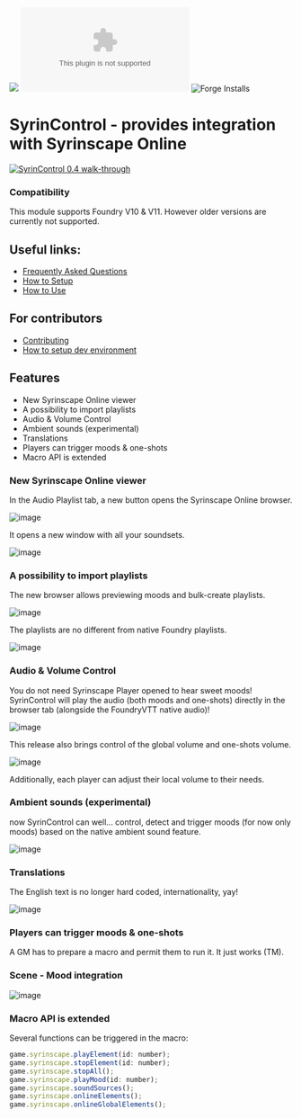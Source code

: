 ![](https://img.shields.io/endpoint?url=https://foundryshields.com/version?url=https://github.com/frondeus/fvtt-syrin-control/releases/download/0.4.0/module.json)
![Latest Release Download Count](https://img.shields.io/github/downloads/frondeus/fvtt-syrin-control/latest/module.zip)
![Forge Installs](https://img.shields.io/badge/dynamic/json?label=Forge%20Installs&query=package.installs&suffix=%25&url=https%3A%2F%2Fforge-vtt.com%2Fapi%2Fbazaar%2Fpackage%2Ffvtt-syrin-control&colorB=4aa94a)

# SyrinControl - provides integration with Syrinscape Online

[![SyrinControl 0.4 walk-through](http://img.youtube.com/vi/nHGWU5m5atU/0.jpg)](https://youtu.be/nHGWU5m5atU 'SyrinControl 0.4')

### Compatibility 

This module supports Foundry V10 & V11. However older versions are currently not supported.

## Useful links:

- [Frequently Asked Questions](https://github.com/frondeus/fvtt-syrin-control/wiki/Frequently-Asked-Questions)
- [How to Setup](https://github.com/frondeus/fvtt-syrin-control/wiki/Setup)
- [How to Use](https://github.com/frondeus/fvtt-syrin-control/wiki/How-To-Use)

## For contributors

- [Contributing](https://github.com/frondeus/fvtt-syrin-control/blob/next/CONTRIBUTING.md)
- [How to setup dev environment](https://github.com/frondeus/fvtt-syrin-control/blob/next/docs/how_to_setup_dev.md)

## Features

- New Syrinscape Online viewer
- A possibility to import playlists
- Audio & Volume Control
- Ambient sounds (experimental)
- Translations
- Players can trigger moods & one-shots
- Macro API is extended

### New Syrinscape Online viewer

In the Audio Playlist tab, a new button opens the Syrinscape Online browser.

![image](https://user-images.githubusercontent.com/1165825/227784496-01928ca4-91fa-4666-9b2a-9a052c8d5211.png)

It opens a new window with all your soundsets.

![image](https://user-images.githubusercontent.com/1165825/227784543-7306abd8-8464-42b7-b486-f52d976be24e.png)

### A possibility to import playlists

The new browser allows previewing moods and bulk-create playlists.

![image](https://user-images.githubusercontent.com/1165825/227784593-ba67ab24-d682-408d-87f5-416713cec732.png)

The playlists are no different from native Foundry playlists.

![image](https://user-images.githubusercontent.com/1165825/227784614-639877d7-8ff5-4227-ae39-3d03b1c70584.png)

### Audio & Volume Control

You do not need Syrinscape Player opened to hear sweet moods! SyrinControl will play the audio (both moods and one-shots) directly in the browser tab (alongside the FoundryVTT native audio)!

![image](https://user-images.githubusercontent.com/1165825/184591185-e8648948-7f4c-402c-a591-04278867a07d.png)

This release also brings control of the global volume and one-shots volume.

![image](https://user-images.githubusercontent.com/1165825/227784789-148a39b0-a7a0-4c1b-b623-0a7e390d952f.png)

Additionally, each player can adjust their local volume to their needs.

### Ambient sounds (experimental)

now SyrinControl can well... control, detect and trigger moods (for now only moods) based on the native ambient sound feature.

![image](https://user-images.githubusercontent.com/1165825/213864068-2af853ae-1e02-495a-81d8-c41d66b5500c.png)

### Translations

The English text is no longer hard coded, internationality, yay!

![image](https://user-images.githubusercontent.com/1165825/213864104-af3eaeee-f764-489a-879f-26f880573397.png)

### Players can trigger moods & one-shots

A GM has to prepare a macro and permit them to run it. It just works (TM).

### Scene - Mood integration

![image](https://user-images.githubusercontent.com/1165825/186473709-a3507547-1380-45d0-b4ad-e9139372dae4.png)

### Macro API is extended

Several functions can be triggered in the macro:

```js
game.syrinscape.playElement(id: number);
game.syrinscape.stopElement(id: number);
game.syrinscape.stopAll();
game.syrinscape.playMood(id: number);
game.syrinscape.soundSources();
game.syrinscape.onlineElements();
game.syrinscape.onlineGlobalElements();
```
